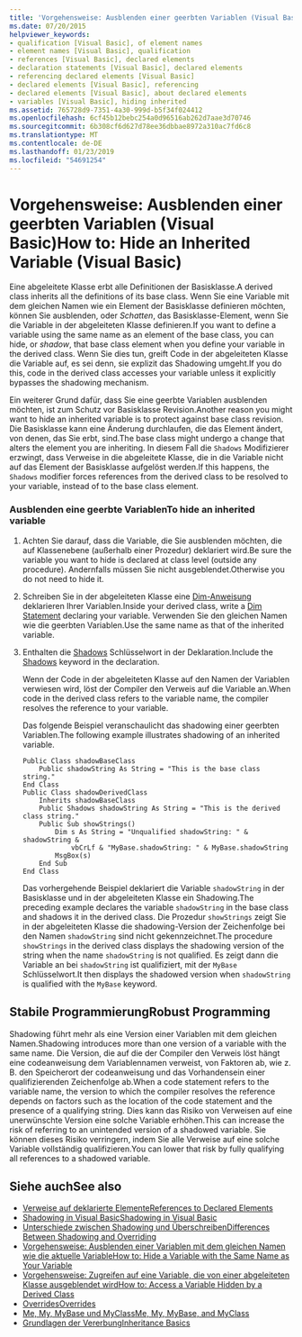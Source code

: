 ```yaml
---
title: 'Vorgehensweise: Ausblenden einer geerbten Variablen (Visual Basic)'
ms.date: 07/20/2015
helpviewer_keywords:
- qualification [Visual Basic], of element names
- element names [Visual Basic], qualification
- references [Visual Basic], declared elements
- declaration statements [Visual Basic], declared elements
- referencing declared elements [Visual Basic]
- declared elements [Visual Basic], referencing
- declared elements [Visual Basic], about declared elements
- variables [Visual Basic], hiding inherited
ms.assetid: 765728d9-7351-4a30-999d-b5f34f024412
ms.openlocfilehash: 6cf45b12bebc254a0d96516ab262d7aae3d70746
ms.sourcegitcommit: 6b308cf6d627d78ee36dbbae8972a310ac7fd6c8
ms.translationtype: MT
ms.contentlocale: de-DE
ms.lasthandoff: 01/23/2019
ms.locfileid: "54691254"
---
```

# <a name="how-to-hide-an-inherited-variable-visual-basic"></a><span data-ttu-id="aae78-102">Vorgehensweise: Ausblenden einer geerbten Variablen (Visual Basic)</span><span class="sxs-lookup"><span data-stu-id="aae78-102">How to: Hide an Inherited Variable (Visual Basic)</span></span>
<span data-ttu-id="aae78-103">Eine abgeleitete Klasse erbt alle Definitionen der Basisklasse.</span><span class="sxs-lookup"><span data-stu-id="aae78-103">A derived class inherits all the definitions of its base class.</span></span> <span data-ttu-id="aae78-104">Wenn Sie eine Variable mit dem gleichen Namen wie ein Element der Basisklasse definieren möchten, können Sie ausblenden, oder *Schatten*, das Basisklasse-Element, wenn Sie die Variable in der abgeleiteten Klasse definieren.</span><span class="sxs-lookup"><span data-stu-id="aae78-104">If you want to define a variable using the same name as an element of the base class, you can hide, or *shadow*, that base class element when you define your variable in the derived class.</span></span> <span data-ttu-id="aae78-105">Wenn Sie dies tun, greift Code in der abgeleiteten Klasse die Variable auf, es sei denn, sie explizit das Shadowing umgeht.</span><span class="sxs-lookup"><span data-stu-id="aae78-105">If you do this, code in the derived class accesses your variable unless it explicitly bypasses the shadowing mechanism.</span></span>  
  
 <span data-ttu-id="aae78-106">Ein weiterer Grund dafür, dass Sie eine geerbte Variablen ausblenden möchten, ist zum Schutz vor Basisklasse Revision.</span><span class="sxs-lookup"><span data-stu-id="aae78-106">Another reason you might want to hide an inherited variable is to protect against base class revision.</span></span> <span data-ttu-id="aae78-107">Die Basisklasse kann eine Änderung durchlaufen, die das Element ändert, von denen, das Sie erbt, sind.</span><span class="sxs-lookup"><span data-stu-id="aae78-107">The base class might undergo a change that alters the element you are inheriting.</span></span> <span data-ttu-id="aae78-108">In diesem Fall die `Shadows` Modifizierer erzwingt, dass Verweise in die abgeleitete Klasse, die in die Variable nicht auf das Element der Basisklasse aufgelöst werden.</span><span class="sxs-lookup"><span data-stu-id="aae78-108">If this happens, the `Shadows` modifier forces references from the derived class to be resolved to your variable, instead of to the base class element.</span></span>  
  
### <a name="to-hide-an-inherited-variable"></a><span data-ttu-id="aae78-109">Ausblenden eine geerbte Variablen</span><span class="sxs-lookup"><span data-stu-id="aae78-109">To hide an inherited variable</span></span>  
  
1.  <span data-ttu-id="aae78-110">Achten Sie darauf, dass die Variable, die Sie ausblenden möchten, die auf Klassenebene (außerhalb einer Prozedur) deklariert wird.</span><span class="sxs-lookup"><span data-stu-id="aae78-110">Be sure the variable you want to hide is declared at class level (outside any procedure).</span></span> <span data-ttu-id="aae78-111">Andernfalls müssen Sie nicht ausgeblendet.</span><span class="sxs-lookup"><span data-stu-id="aae78-111">Otherwise you do not need to hide it.</span></span>  
  
2.  <span data-ttu-id="aae78-112">Schreiben Sie in der abgeleiteten Klasse eine [Dim-Anweisung](../../../../visual-basic/language-reference/statements/dim-statement.md) deklarieren Ihrer Variablen.</span><span class="sxs-lookup"><span data-stu-id="aae78-112">Inside your derived class, write a [Dim Statement](../../../../visual-basic/language-reference/statements/dim-statement.md) declaring your variable.</span></span> <span data-ttu-id="aae78-113">Verwenden Sie den gleichen Namen wie die geerbten Variablen.</span><span class="sxs-lookup"><span data-stu-id="aae78-113">Use the same name as that of the inherited variable.</span></span>  
  
3.  <span data-ttu-id="aae78-114">Enthalten die [Shadows](../../../../visual-basic/language-reference/modifiers/shadows.md) Schlüsselwort in der Deklaration.</span><span class="sxs-lookup"><span data-stu-id="aae78-114">Include the [Shadows](../../../../visual-basic/language-reference/modifiers/shadows.md) keyword in the declaration.</span></span>  
  
     <span data-ttu-id="aae78-115">Wenn der Code in der abgeleiteten Klasse auf den Namen der Variablen verwiesen wird, löst der Compiler den Verweis auf die Variable an.</span><span class="sxs-lookup"><span data-stu-id="aae78-115">When code in the derived class refers to the variable name, the compiler resolves the reference to your variable.</span></span>  
  
     <span data-ttu-id="aae78-116">Das folgende Beispiel veranschaulicht das shadowing einer geerbten Variablen.</span><span class="sxs-lookup"><span data-stu-id="aae78-116">The following example illustrates shadowing of an inherited variable.</span></span>  
  
    ```  
    Public Class shadowBaseClass  
        Public shadowString As String = "This is the base class string."  
    End Class  
    Public Class shadowDerivedClass  
        Inherits shadowBaseClass  
        Public Shadows shadowString As String = "This is the derived class string."  
        Public Sub showStrings()  
            Dim s As String = "Unqualified shadowString: " & shadowString &  
                vbCrLf & "MyBase.shadowString: " & MyBase.shadowString  
            MsgBox(s)  
        End Sub  
    End Class  
    ```  
  
     <span data-ttu-id="aae78-117">Das vorhergehende Beispiel deklariert die Variable `shadowString` in der Basisklasse und in der abgeleiteten Klasse ein Shadowing.</span><span class="sxs-lookup"><span data-stu-id="aae78-117">The preceding example declares the variable `shadowString` in the base class and shadows it in the derived class.</span></span> <span data-ttu-id="aae78-118">Die Prozedur `showStrings` zeigt Sie in der abgeleiteten Klasse die shadowing-Version der Zeichenfolge bei den Namen `shadowString` sind nicht gekennzeichnet.</span><span class="sxs-lookup"><span data-stu-id="aae78-118">The procedure `showStrings` in the derived class displays the shadowing version of the string when the name `shadowString` is not qualified.</span></span> <span data-ttu-id="aae78-119">Es zeigt dann die Variable an bei `shadowString` ist qualifiziert, mit der `MyBase` Schlüsselwort.</span><span class="sxs-lookup"><span data-stu-id="aae78-119">It then displays the shadowed version when `shadowString` is qualified with the `MyBase` keyword.</span></span>  
  
## <a name="robust-programming"></a><span data-ttu-id="aae78-120">Stabile Programmierung</span><span class="sxs-lookup"><span data-stu-id="aae78-120">Robust Programming</span></span>  
 <span data-ttu-id="aae78-121">Shadowing führt mehr als eine Version einer Variablen mit dem gleichen Namen.</span><span class="sxs-lookup"><span data-stu-id="aae78-121">Shadowing introduces more than one version of a variable with the same name.</span></span> <span data-ttu-id="aae78-122">Die Version, die auf die der Compiler den Verweis löst hängt eine codeanweisung dem Variablennamen verweist, von Faktoren ab, wie z. B. den Speicherort der codeanweisung und das Vorhandensein einer qualifizierenden Zeichenfolge ab.</span><span class="sxs-lookup"><span data-stu-id="aae78-122">When a code statement refers to the variable name, the version to which the compiler resolves the reference depends on factors such as the location of the code statement and the presence of a qualifying string.</span></span> <span data-ttu-id="aae78-123">Dies kann das Risiko von Verweisen auf eine unerwünschte Version eine solche Variable erhöhen.</span><span class="sxs-lookup"><span data-stu-id="aae78-123">This can increase the risk of referring to an unintended version of a shadowed variable.</span></span> <span data-ttu-id="aae78-124">Sie können dieses Risiko verringern, indem Sie alle Verweise auf eine solche Variable vollständig qualifizieren.</span><span class="sxs-lookup"><span data-stu-id="aae78-124">You can lower that risk by fully qualifying all references to a shadowed variable.</span></span>  
  
## <a name="see-also"></a><span data-ttu-id="aae78-125">Siehe auch</span><span class="sxs-lookup"><span data-stu-id="aae78-125">See also</span></span>
- [<span data-ttu-id="aae78-126">Verweise auf deklarierte Elemente</span><span class="sxs-lookup"><span data-stu-id="aae78-126">References to Declared Elements</span></span>](../../../../visual-basic/programming-guide/language-features/declared-elements/references-to-declared-elements.md)
- [<span data-ttu-id="aae78-127">Shadowing in Visual Basic</span><span class="sxs-lookup"><span data-stu-id="aae78-127">Shadowing in Visual Basic</span></span>](../../../../visual-basic/programming-guide/language-features/declared-elements/shadowing.md)
- [<span data-ttu-id="aae78-128">Unterschiede zwischen Shadowing und Überschreiben</span><span class="sxs-lookup"><span data-stu-id="aae78-128">Differences Between Shadowing and Overriding</span></span>](../../../../visual-basic/programming-guide/language-features/declared-elements/differences-between-shadowing-and-overriding.md)
- [<span data-ttu-id="aae78-129">Vorgehensweise: Ausblenden einer Variablen mit dem gleichen Namen wie die aktuelle Variable</span><span class="sxs-lookup"><span data-stu-id="aae78-129">How to: Hide a Variable with the Same Name as Your Variable</span></span>](../../../../visual-basic/programming-guide/language-features/declared-elements/how-to-hide-a-variable-with-the-same-name-as-your-variable.md)
- [<span data-ttu-id="aae78-130">Vorgehensweise: Zugreifen auf eine Variable, die von einer abgeleiteten Klasse ausgeblendet wird</span><span class="sxs-lookup"><span data-stu-id="aae78-130">How to: Access a Variable Hidden by a Derived Class</span></span>](../../../../visual-basic/programming-guide/language-features/declared-elements/how-to-access-a-variable-hidden-by-a-derived-class.md)
- [<span data-ttu-id="aae78-131">Overrides</span><span class="sxs-lookup"><span data-stu-id="aae78-131">Overrides</span></span>](../../../../visual-basic/language-reference/modifiers/overrides.md)
- [<span data-ttu-id="aae78-132">Me, My, MyBase und MyClass</span><span class="sxs-lookup"><span data-stu-id="aae78-132">Me, My, MyBase, and MyClass</span></span>](../../../../visual-basic/programming-guide/program-structure/me-my-mybase-and-myclass.md)
- [<span data-ttu-id="aae78-133">Grundlagen der Vererbung</span><span class="sxs-lookup"><span data-stu-id="aae78-133">Inheritance Basics</span></span>](../../../../visual-basic/programming-guide/language-features/objects-and-classes/inheritance-basics.md)
